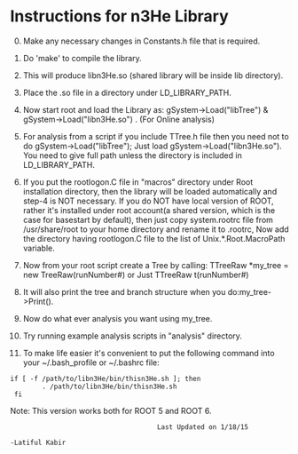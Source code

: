 Instructions for n3He Library
================================

0. Make any necessary changes in Constants.h file that is required.

1. Do 'make' to compile the library. 

2. This will produce  libn3He.so (shared library will be inside lib directory).

3. Place the .so file in a directory under LD_LIBRARY_PATH.

4. Now start root and load the Library as: gSystem->Load("libTree")  & gSystem->Load("libn3He.so")  . (For Online analysis)

5.  For analysis from a script if you include TTree.h file then you need not to do gSystem->Load("libTree"); Just load 
    gSystem->Load("libn3He.so").  You need to give full path unless the directory is included in LD_LIBRARY_PATH.

6. If you put the rootlogon.C file in "macros" directory under Root installation directory, then the library will be loaded automatically 
and step-4 is NOT necessary.
If you do NOT have local version of ROOT, rather it's installed under root account(a shared version, which is the case for basestart by default), then just copy system.rootrc file from /usr/share/root to your home directory and rename it to .rootrc, Now add the directory having rootlogon.C file to the list of Unix.*.Root.MacroPath variable. 

7. Now from your root script create a Tree by calling: TTreeRaw *my_tree = new TreeRaw(runNumber#) or Just TTreeRaw t(runNumber#)

8. It will also print the tree and branch structure when you do:my_tree->Print().

9. Now do what ever analysis you want using my_tree.

10. Try running example analysis scripts in "analysis" directory.

11. To make life easier it's convenient to put the following command into your ~/.bash_profile or ~/.bashrc file:

 
```
if [ -f /path/to/libn3He/bin/thisn3He.sh ]; then 
        . /path/to/libn3He/bin/thisn3He.sh
 fi 
```

Note: This version works both for ROOT 5 and ROOT 6.

                                                                   

										 Last Updated on 1/18/15
                                                                                 -Latiful Kabir
